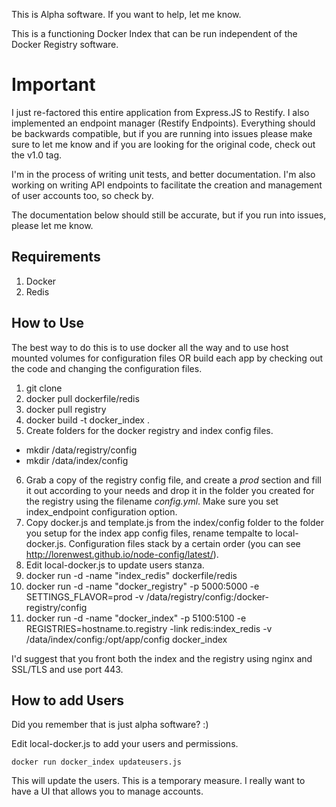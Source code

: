 This is Alpha software. If you want to help, let me know.

This is a functioning Docker Index that can be run independent of the Docker Registry software.

# Important
I just re-factored this entire application from Express.JS to Restify. I also implemented an endpoint manager (Restify Endpoints). Everything should be backwards compatible, but if you are running into issues please make sure to let me know and if you are looking for the original code, check out the v1.0 tag.

I'm in the process of writing unit tests, and better documentation. I'm also working on writing API endpoints to facilitate the creation and management of user accounts too, so check by.

The documentation below should still be accurate, but if you run into issues, please let me know.

## Requirements 

1. Docker
2. Redis

## How to Use

The best way to do this is to use docker all the way and to use host mounted volumes for configuration files OR build each app by checking out the code and changing the configuration files.

1. git clone 
2. docker pull dockerfile/redis
3. docker pull registry
4. docker build -t docker_index .
5. Create folders for the docker registry and index config files.
  * mkdir /data/registry/config
  * mkdir /data/index/config
6. Grab a copy of the registry config file, and create a *prod* section and fill it out according to your needs and drop it in the folder you created for the registry using the filename *config.yml*. Make sure you set index_endpoint configuration option.
7. Copy docker.js and template.js from the index/config folder to the folder you setup for the index app config files, rename tempalte to local-docker.js. Configuration files stack by a certain order (you can see http://lorenwest.github.io/node-config/latest/). 
8. Edit local-docker.js to update users stanza.
9. docker run -d -name "index_redis" dockerfile/redis
10. docker run -d -name "docker_registry" -p 5000:5000 -e SETTINGS\_FLAVOR=prod -v /data/registry/config:/docker-registry/config
11. docker run -d -name "docker_index" -p 5100:5100 -e REGISTRIES=hostname.to.registry -link redis:index\_redis -v /data/index/config:/opt/app/config docker\_index

I'd suggest that you front both the index and the registry using nginx and SSL/TLS and use port 443.

## How to add Users

Did you remember that is just alpha software? :) 

Edit local-docker.js to add your users and permissions. 

`docker run docker_index updateusers.js`

This will update the users. This is a temporary measure. I really want to have a UI that allows you to manage accounts. 
